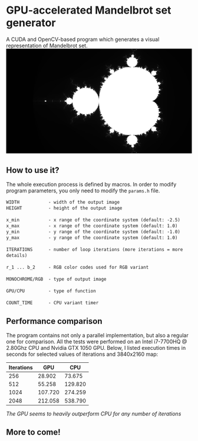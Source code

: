 # GPU-accelerated Mandelbrot set generator
A CUDA and OpenCV-based program which generates a visual representation of Mandelbrot set.
![Mandelbrot set](docs/mandelbrot_cover.jpg)

## How to use it?
The whole execution process is defined by macros.
In order to modify program parameters, you only need to modify the ```params.h``` file.
```
WIDTH			- width of the output image
HEIGHT			- height of the output image

x_min			- x range of the coordinate system (default: -2.5)
x_max			- x range of the coordinate system (default: 1.0)
y_min			- y range of the coordinate system (default: -1.0)
y_max			- y range of the coordinate system (default: 1.0)

ITERATIONS		- number of loop iterations (more iterations = more details)

r_1 ... b_2		- RGB color codes used for RGB variant

MONOCHROME/RGB	- type of output image

GPU/CPU			- type of function

COUNT_TIME		- CPU variant timer
```

## Performance comparison
The program contains not only a parallel implementation, but also a regular one for comparison.
All the tests were performed on an Intel i7-7700HQ @ 2.80Ghz CPU and Nvidia GTX 1050 GPU.
Below, I listed execution times in seconds for selected values of iterations and 3840x2160 map:

| Iterations | GPU     | CPU     |
|------------|---------|---------|
| 256        | 28.902  | 73.675  |
| 512        | 55.258  | 129.820 |
| 1024       | 107.720 | 274.259 |
| 2048       | 212.058 | 538.790 |

*The GPU seems to heavily outperform CPU for any number of iterations*

## More to come!